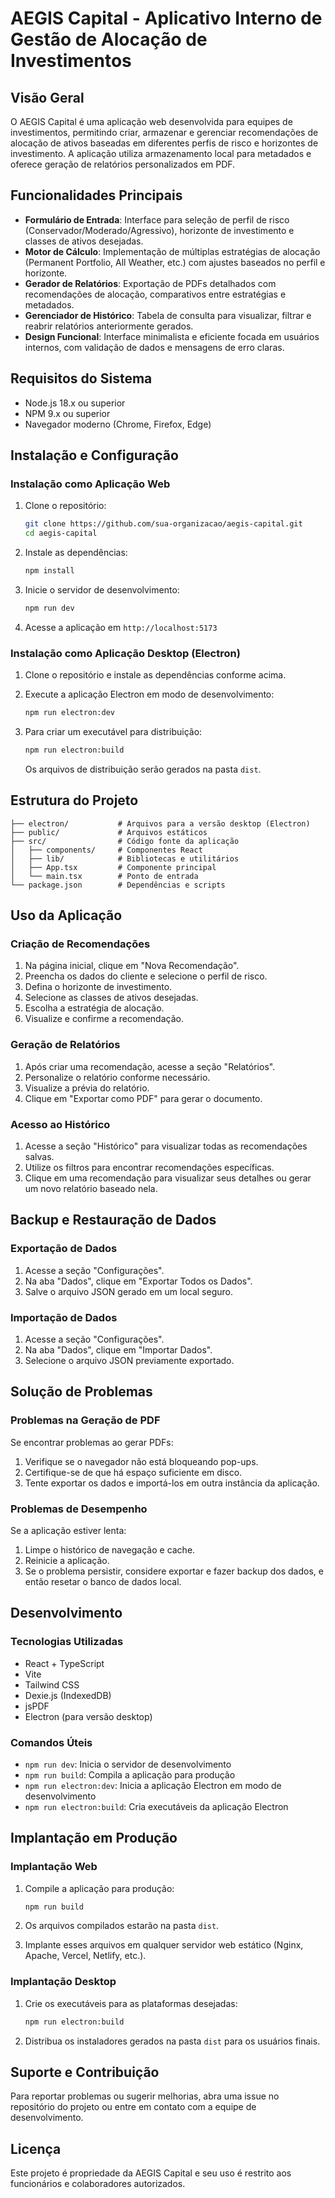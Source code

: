 # AEGIS Capital - Aplicativo Interno de Gestão de Alocação de Investimentos

## Visão Geral

O AEGIS Capital é uma aplicação web desenvolvida para equipes de investimentos, permitindo criar, armazenar e gerenciar recomendações de alocação de ativos baseadas em diferentes perfis de risco e horizontes de investimento. A aplicação utiliza armazenamento local para metadados e oferece geração de relatórios personalizados em PDF.

## Funcionalidades Principais

- **Formulário de Entrada**: Interface para seleção de perfil de risco (Conservador/Moderado/Agressivo), horizonte de investimento e classes de ativos desejadas.
- **Motor de Cálculo**: Implementação de múltiplas estratégias de alocação (Permanent Portfolio, All Weather, etc.) com ajustes baseados no perfil e horizonte.
- **Gerador de Relatórios**: Exportação de PDFs detalhados com recomendações de alocação, comparativos entre estratégias e metadados.
- **Gerenciador de Histórico**: Tabela de consulta para visualizar, filtrar e reabrir relatórios anteriormente gerados.
- **Design Funcional**: Interface minimalista e eficiente focada em usuários internos, com validação de dados e mensagens de erro claras.

## Requisitos do Sistema

- Node.js 18.x ou superior
- NPM 9.x ou superior
- Navegador moderno (Chrome, Firefox, Edge)

## Instalação e Configuração

### Instalação como Aplicação Web

1. Clone o repositório:
   ```bash
   git clone https://github.com/sua-organizacao/aegis-capital.git
   cd aegis-capital
   ```

2. Instale as dependências:
   ```bash
   npm install
   ```

3. Inicie o servidor de desenvolvimento:
   ```bash
   npm run dev
   ```

4. Acesse a aplicação em `http://localhost:5173`

### Instalação como Aplicação Desktop (Electron)

1. Clone o repositório e instale as dependências conforme acima.

2. Execute a aplicação Electron em modo de desenvolvimento:
   ```bash
   npm run electron:dev
   ```

3. Para criar um executável para distribuição:
   ```bash
   npm run electron:build
   ```
   Os arquivos de distribuição serão gerados na pasta `dist`.

## Estrutura do Projeto

```
├── electron/           # Arquivos para a versão desktop (Electron)
├── public/             # Arquivos estáticos
├── src/                # Código fonte da aplicação
│   ├── components/     # Componentes React
│   ├── lib/            # Bibliotecas e utilitários
│   ├── App.tsx         # Componente principal
│   └── main.tsx        # Ponto de entrada
└── package.json        # Dependências e scripts
```

## Uso da Aplicação

### Criação de Recomendações

1. Na página inicial, clique em "Nova Recomendação".
2. Preencha os dados do cliente e selecione o perfil de risco.
3. Defina o horizonte de investimento.
4. Selecione as classes de ativos desejadas.
5. Escolha a estratégia de alocação.
6. Visualize e confirme a recomendação.

### Geração de Relatórios

1. Após criar uma recomendação, acesse a seção "Relatórios".
2. Personalize o relatório conforme necessário.
3. Visualize a prévia do relatório.
4. Clique em "Exportar como PDF" para gerar o documento.

### Acesso ao Histórico

1. Acesse a seção "Histórico" para visualizar todas as recomendações salvas.
2. Utilize os filtros para encontrar recomendações específicas.
3. Clique em uma recomendação para visualizar seus detalhes ou gerar um novo relatório baseado nela.

## Backup e Restauração de Dados

### Exportação de Dados

1. Acesse a seção "Configurações".
2. Na aba "Dados", clique em "Exportar Todos os Dados".
3. Salve o arquivo JSON gerado em um local seguro.

### Importação de Dados

1. Acesse a seção "Configurações".
2. Na aba "Dados", clique em "Importar Dados".
3. Selecione o arquivo JSON previamente exportado.

## Solução de Problemas

### Problemas na Geração de PDF

Se encontrar problemas ao gerar PDFs:

1. Verifique se o navegador não está bloqueando pop-ups.
2. Certifique-se de que há espaço suficiente em disco.
3. Tente exportar os dados e importá-los em outra instância da aplicação.

### Problemas de Desempenho

Se a aplicação estiver lenta:

1. Limpe o histórico de navegação e cache.
2. Reinicie a aplicação.
3. Se o problema persistir, considere exportar e fazer backup dos dados, e então resetar o banco de dados local.

## Desenvolvimento

### Tecnologias Utilizadas

- React + TypeScript
- Vite
- Tailwind CSS
- Dexie.js (IndexedDB)
- jsPDF
- Electron (para versão desktop)

### Comandos Úteis

- `npm run dev`: Inicia o servidor de desenvolvimento
- `npm run build`: Compila a aplicação para produção
- `npm run electron:dev`: Inicia a aplicação Electron em modo de desenvolvimento
- `npm run electron:build`: Cria executáveis da aplicação Electron

## Implantação em Produção

### Implantação Web

1. Compile a aplicação para produção:
   ```bash
   npm run build
   ```

2. Os arquivos compilados estarão na pasta `dist`.

3. Implante esses arquivos em qualquer servidor web estático (Nginx, Apache, Vercel, Netlify, etc.).

### Implantação Desktop

1. Crie os executáveis para as plataformas desejadas:
   ```bash
   npm run electron:build
   ```

2. Distribua os instaladores gerados na pasta `dist` para os usuários finais.

## Suporte e Contribuição

Para reportar problemas ou sugerir melhorias, abra uma issue no repositório do projeto ou entre em contato com a equipe de desenvolvimento.

## Licença

Este projeto é propriedade da AEGIS Capital e seu uso é restrito aos funcionários e colaboradores autorizados.
